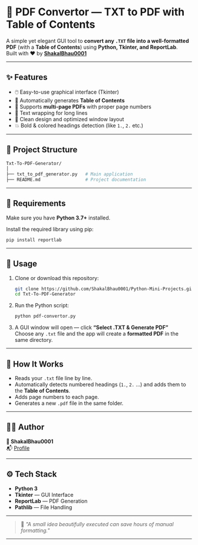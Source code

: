 # 📄 PDF Convertor — TXT to PDF with Table of Contents

A simple yet elegant GUI tool to **convert any `.TXT` file into a well-formatted PDF** (with a **Table of Contents**) using **Python, Tkinter, and ReportLab**.  
Built with ❤️ by **[ShakalBhau0001](https://github.com/ShakalBhau0001)**

---

## ✨ Features

- 🖱️ Easy-to-use graphical interface (Tkinter)
- 📘 Automatically generates **Table of Contents**
- 📄 Supports **multi-page PDFs** with proper page numbers
- 💬 Text wrapping for long lines
- 🎨 Clean design and optimized window layout
- 💥 Bold & colored headings detection (like `1.`, `2.` etc.)

---

## 📂 Project Structure

```bash
Txt-To-PDF-Generator/
│
├── txt_to_pdf_generator.py   # Main application
├── README.md                 # Project documentation
```

---

## 🧰 Requirements

Make sure you have **Python 3.7+** installed.

Install the required library using pip:

```bash
pip install reportlab
```

---

## 🚀 Usage

1. Clone or download this repository:
   ```bash
   git clone https://github.com/ShakalBhau0001/Python-Mini-Projects.git
   cd Txt-To-PDF-Generator


   ```

2. Run the Python script:
   ```bash
   python pdf-convertor.py
   ```

3. A GUI window will open — click **“Select .TXT & Generate PDF”**  
   Choose any `.txt` file and the app will create a **formatted PDF** in the same directory.

---

## 🧠 How It Works

- Reads your `.txt` file line by line.
- Automatically detects numbered headings (`1.`, `2.` …) and adds them to the **Table of Contents**.
- Adds page numbers to each page.
- Generates a new `.pdf` file in the same folder.

---


## 🧑‍💻 Author

**👤 ShakalBhau0001**  
📬 [Profile](https://github.com/ShakalBhau0001)

---

## ⚙️ Tech Stack

- **Python 3**
- **Tkinter** — GUI Interface  
- **ReportLab** — PDF Generation  
- **Pathlib** — File Handling  

---

> 💬 _"A small idea beautifully executed can save hours of manual formatting."_

---
